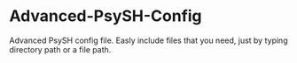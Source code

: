 # Advanced-PsySH-Config
Advanced PsySH config file. Easly include files that you need, just by typing directory path or a file path. 
